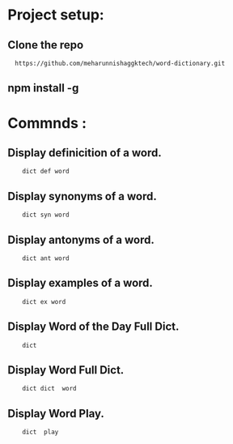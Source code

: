 
# Project setup:
   ## Clone the repo 
      https://github.com/meharunnishaggktech/word-dictionary.git
      
   ## npm install -g 

# Commnds :
   ## Display definicition of a word.

        dict def word

   ## Display synonyms of a word.

        dict syn word 

   ## Display antonyms of a word.

        dict ant word   

   ## Display examples of a word.

        dict ex word   

   ## Display Word of the Day Full Dict.

        dict  

   ## Display Word Full Dict.

        dict dict  word 

   ##  Display Word Play.

        dict  play          

